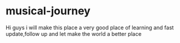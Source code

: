 # musical-journey
Hi guys i will make this place a very good place of learning and fast update,follow up and let make the world a better place
